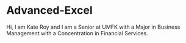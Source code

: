 # Advanced-Excel
Hi, I am Kate Roy and I am a Senior at UMFK with a Major in Business Management with a Concentration in Financial Services. 
